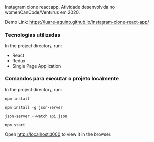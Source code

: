 Instagram clone react app. Atividade desenvolvida no womenCanCode/Venturus em 2020.

Demo Link: https://luane-aquino.github.io/instagram-clone-react-app/

### Tecnologias utilizadas
In the project directory, run:

* React
* Redux
* Single Page Application

### Comandos para executar o projeto localmente
In the project directory, run:

`npm install`

`npm install -g json-server`

`json-server --watch api.json`

`npm start`

Open [http://localhost:3000](http://localhost:3000) to view it in the browser.
